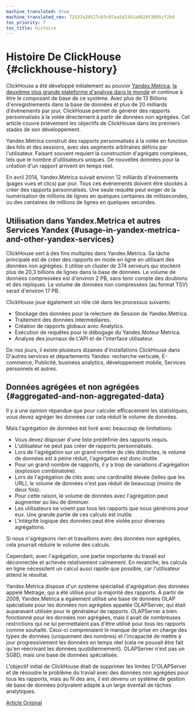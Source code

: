 ```yaml
---
machine_translated: true
machine_translated_rev: 72537a2d527c63c07aa5d2361a8829f3895cf2bd
toc_priority: 7
toc_title: Histoire
---
```


# Histoire De ClickHouse {#clickhouse-history}

ClickHouse a été développé initialement au pouvoir [Yandex.Metrica](https://metrica.yandex.com/), [la deuxième plus grande plateforme d'analyse dans le monde](http://w3techs.com/technologies/overview/traffic_analysis/all) et continue à être le composant de base de ce système. Avec plus de 13 Billions d'enregistrements dans la base de données et plus de 20 milliards d'événements par jour, ClickHouse permet de générer des rapports personnalisés à la volée directement à partir de données non agrégées. Cet article couvre brièvement les objectifs de ClickHouse dans les premiers stades de son développement.

Yandex.Metrica construit des rapports personnalisés à la volée en fonction des hits et des sessions, avec des segments arbitraires définis par l'utilisateur. Faisant souvent requiert la construction d'agrégats complexes, tels que le nombre d'utilisateurs uniques. De nouvelles données pour la création d'un rapport arrivent en temps réel.

En avril 2014, Yandex.Metrica suivait environ 12 milliards d'événements (pages vues et clics) par jour. Tous ces événements doivent être stockés à créer des rapports personnalisés. Une seule requête peut exiger de la numérisation de millions de lignes en quelques centaines de millisecondes, ou des centaines de millions de lignes en quelques secondes.

## Utilisation dans Yandex.Metrica et autres Services Yandex {#usage-in-yandex-metrica-and-other-yandex-services}

ClickHouse sert à des fins multiples dans Yandex.Metrica.
Sa tâche principale est de créer des rapports en mode en ligne en utilisant des données non agrégées. Il utilise un cluster de 374 serveurs qui stockent plus de 20,3 billions de lignes dans la base de données. Le volume de données compressées est d'environ 2 PB, sans tenir compte des doublons et des répliques. Le volume de données non compressées (au format TSV) serait d'environ 17 PB.

ClickHouse joue également un rôle clé dans les processus suivants:

-   Stockage des données pour la relecture de Session de Yandex.Metrica.
-   Traitement des données intermédiaires.
-   Création de rapports globaux avec Analytics.
-   Exécution de requêtes pour le débogage du Yandex.Moteur Metrica.
-   Analyse des journaux de L'API et de l'interface utilisateur.

De nos jours, il existe plusieurs dizaines d'installations ClickHouse dans D'autres services et départements Yandex: recherche verticale, E-commerce, Publicité, business analytics, développement mobile, Services personnels et autres.

## Données agrégées et non agrégées {#aggregated-and-non-aggregated-data}

Il y a une opinion répandue que pour calculer efficacement les statistiques, vous devez agréger les données car cela réduit le volume de données.

Mais l'agrégation de données est livré avec beaucoup de limitations:

-   Vous devez disposer d'une liste prédéfinie des rapports requis.
-   L'utilisateur ne peut pas créer de rapports personnalisés.
-   Lors de l'agrégation sur un grand nombre de clés distinctes, le volume de données est à peine réduit, l'agrégation est donc inutile.
-   Pour un grand nombre de rapports, il y a trop de variations d'agrégation (explosion combinatoire).
-   Lors de l'agrégation de clés avec une cardinalité élevée (telles que les URL), le volume de données n'est pas réduit de beaucoup (moins de deux fois).
-   Pour cette raison, le volume de données avec l'agrégation peut augmenter au lieu de diminuer.
-   Les utilisateurs ne voient pas tous les rapports que nous générons pour eux. Une grande partie de ces calculs est inutile.
-   L'intégrité logique des données peut être violée pour diverses agrégations.

Si nous n'agrégeons rien et travaillons avec des données non agrégées, cela pourrait réduire le volume des calculs.

Cependant, avec l'agrégation, une partie importante du travail est déconnectée et achevée relativement calmement. En revanche, les calculs en ligne nécessitent un calcul aussi rapide que possible, car l'utilisateur attend le résultat.

Yandex.Metrica dispose d'un système spécialisé d'agrégation des données appelé Metrage, qui a été utilisé pour la majorité des rapports.
À partir de 2009, Yandex.Metrica a également utilisé une base de données OLAP spécialisée pour les données non agrégées appelée OLAPServer, qui était auparavant utilisée pour le générateur de rapports.
OLAPServer a bien fonctionné pour les données non agrégées, mais il avait de nombreuses restrictions qui ne lui permettaient pas d'être utilisé pour tous les rapports comme souhaité. Ceux-ci comprenaient le manque de prise en charge des types de données (uniquement des nombres) et l'incapacité de mettre à jour progressivement les données en temps réel (cela ne pouvait être fait qu'en réécrivant les données quotidiennement). OLAPServer n'est pas un SGBD, mais une base de données spécialisée.

L'objectif initial de ClickHouse était de supprimer les limites D'OLAPServer et de résoudre le problème du travail avec des données non agrégées pour tous les rapports, mais au fil des ans, il est devenu un système de gestion de base de données polyvalent adapté à un large éventail de tâches analytiques.

[Article Original](https://clickhouse.tech/docs/en/introduction/history/) <!--hide-->
